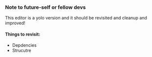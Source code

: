 ### Note to future-self or fellow devs

This editor is a yolo version and it should be revisited and cleanup and improved!

#### Things to revisit:

- Depdencies
- Strucutre
